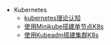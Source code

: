 + Kubernetes
  - [kubernetes理论认知](kubernetes/kubernetes理论认知.md)
  - [使用Minikube搭建单节点K8s](kubernetes/使用Minikube搭建单节点K8s.md)
  - [使用Kubeadm搭建集群K8s](kubernetes/使用Kubeadm搭建集群K8s.md)
